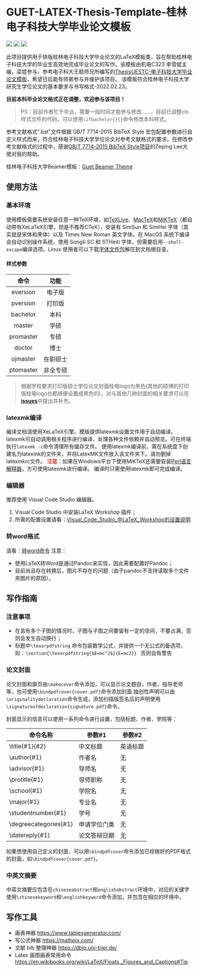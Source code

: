 # GUET-LATEX-Thesis-Template-桂林电子科技大学毕业论文模板
[![](https://img.shields.io/badge/license-LPPL-blue)](https://www.latex-project.org/lppl/) [![](https://img.shields.io/github/last-commit/YanMing-lxb/Guet_LATEX_Thesis_Template)](https://github.com/YanMing-lxb/Guet_LATEX_Thesis_Template/zipball/master) [![](https://img.shields.io/github/issues/YanMing-lxb/Guet_LATEX_Thesis_Template)](https://github.com/YanMing-lxb/Guet_LATEX_Thesis_Template/issues)

此项目提供用于排版桂林电子科技大学毕业论文的LaTeX模板类，旨在帮助桂林电子科技大学的毕业生高效地完成毕业论文的写作。该模板由机电C323 李雪斌主编，梁锟参与，参考电子科大王稳师兄所编写的[ThesisUESTC-电子科技大学毕业论文模板](https://github.com/bdebye/thesisuestc)，希望日后能有师弟参与并维护该项目。
该模板符合桂林电子科技大学研究生学位论文的基本要求与书写格式-2022.02.23。

**目前本科毕业论文格式正在调整，欢迎参与该项目！**
>PS：目前作者忙于毕业，需要一段时间才能参与修改……，目前已调整cls样式文件的代码，可以使用`\ifbachelor{}{}`命令修改本科样式。


参考文献格式".bst"文件根据 GB/T 7714-2015 BibTeX Style 宏包配置参数进行自定义样式而来，符合桂林电子科技大学学位论文对参考文献格式的要求。在修改参考文献格式的过程中，感谢[GB/T 7714-2015 BibTeX Style项目](https://github.com/zepinglee/gbt7714-bibtex-style)的Zeping Lee大佬对我的帮助。

桂林电子科技大学Beamer模板：[Guet Beamer Theme](https://github.com/YanMing-lxb/Guet_Beamer_Theme)

## 使用方法
### 基本环境
使用模板需要系统安装任意一种TeX环境，如[TeXLive](http://mirror.ctan.org/systems/texlive/Images/)、[MacTeX](https://www.tug.org/mactex/mactex-download.html)和[MiKTeX](https://miktex.org/download)（都自动带有XeLaTeX引擎，但是不推荐CTeX），安装有 SimSun 和 SimHei 字体（其实就是宋体和黑体）以及 Times New Roman 英文字体。在 MacOS 系统下编译会自动识别操作系统，使用 Songti SC 和 STHeiti 字体，但需要启用`--shell-escape`编译选项。Linux 使用者可以下载[字体文件包](https://gitlab.com/Xmagus/fonts/-/archive/thesis/fonts-thesis.zip)解压到文档根目录。

#### 样式参数
|    命令   |  功能  |
|:---------:|:------:|
|  eversion | 电子版 |
|  pversion | 打印版 |
|  bachelor |  本科  |
|   master  |  学硕  |
| promaster |  专硕  |
|   doctor  |  博士  |
| ojmaster  |  在职硕士  |
| ptomaster |  非全专硕  |


> 根据学校要求打印版硕士学位论文封面桂电logo为黑色(其他的硕博的打印版桂电logo也都顺便设置成黑色的)，对与其他几种封面的相关要求可以在[**issues**](https://github.com/YanMing-lxb/Guet_LATEX_Thesis_Template/issues)中提出并补充。

### latexmk编译
编译文档请使用XeLaTeX引擎。模版提供latexmk设置文件用于自动编译。latexmk可自动调用相关程序进行编译，处理各种文件依赖并自动预览。可在终端执行`latexmk -c`命令清理所有缓存文件。
使用latexmk编译前，需在系统盘下创建名为latexmk的文件夹，并将LatexMK文件放入该文件夹下。请勿删掉latexmkrc文件。
**<font color="#d83931">注意</font>**：如果在Windows平台下使用MiKTeX还需要安装[Perl语言解释器](http://strawberryperl.com/)，方可使用latexmk进行编译。
编译时只需使用latexmk即可完成编译。

### 编辑器
推荐使用 Visual Code Studio 编辑器。
1. Visual Code Studio 中安装LaTeX Workshop 插件；
2. 所需的配置设置请看：[Visual_Code_Studio_中LaTeX_Workshop的设置说明](https://github.com/YanMing-lxb/Guet_LATEX_Thesis_Template/blob/main/Docs/Visual_Code_Studio_%E4%B8%ADLaTeX_Workshop%E7%9A%84%E8%AE%BE%E7%BD%AE%E8%AF%B4%E6%98%8E.md)

### 转word格式
请看：[转word命令](https://github.com/YanMing-lxb/Guet_LATEX_Thesis_Template/blob/main/Docs/%E8%BD%ACword%E5%91%BD%E4%BB%A4.md)
注意：
- 使用LaTeX转Word是通过Pandoc来实现，因此需要配置好Pandoc；
- 目前尚且存在转换后，图片不存在的问题（由于pandoc不支持读取多个文件夹图片的原因）。

## 写作指南
### 注意事项
- 在具有多个子图的情况时，子图与子图之间要留有一定的空间，不要占满，否则会发生自动换行；
- 标题中`\texorpdfstring` 命令包装数学公式，并提供一个无公式的备选项，如：`\section{\texorpdfstring{$E=mc^2$}{E=mc2}} ` 否则会有警告

### 论文封面
论文封面和扉页由`\makecover`命令添加，可以显示论文题目，作者，指导老师等，也可使用`\bindpdfcover{cover.pdf}`命令添加封面.独创性声明可以由`\originalitydeclaration`命令生成，添加扫描版签名后的声明使用`\signatureofdeclaration{signature.pdf}`命令。

封面显示的信息可以使用一系列命令进行设置，包括标题、作者、学院等：

| 命令名称 | 参数#1 | 参数#2 |
|---|---|---|
|\title{#1}{#2}| 中文标题 | 英语标题 |
|\author{#1}| 作者名 | 无 |
|\advisor{#1}| 导师名 | 无 |
|\protitle{#1}| 导师职称 | 无 |
|\school{#1}| 学院名 | 无|
|\major{#1}| 专业名| 无 |
|\studentnumber{#1}| 学号 | 无 |
|\degreecategories{#1}| 申请学位门类|无|
|\datereply{#1}| 论文答辩日期 | 无 |

如果想使用自己定义的封面，可以用`\bindpdfcover`命令添加已经做好的PDF格式的封面，如`\bindpdfcover{cover.pdf}`。

### 中英文摘要

中英文摘要应包含在`chineseabstract`和`englishabstract`环境中，对应的关键字使用`\chinesekeyword`和`\englishkeyword`命令添加，并包含在相应的环境中。

## 写作工具
- 画表神器 https://www.tablesgenerator.com/
- 写公式神器 https://mathpix.com/
- 文献 bib 整理神器 https://dblp.uni-trier.de/
- Latex 画图画表常用命令 https://en.wikibooks.org/wiki/LaTeX/Floats,_Figures_and_Captions#Tip
